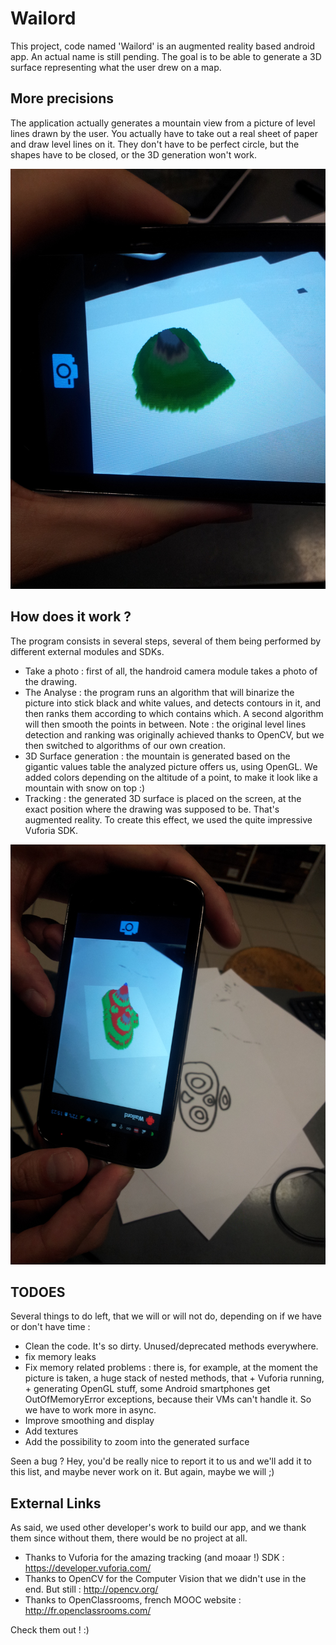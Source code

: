 Wailord
=======
This project, code named 'Wailord' is an augmented reality based android app. An actual name is still pending.
The goal is to be able to generate a 3D surface representing what the user drew on a map.

More precisions
-------
The application actually generates a mountain view from a picture of level lines drawn by the user. You actually have to take out a real sheet of paper and draw level lines on it. They don't have to be perfect circle, but the shapes have to be closed, or the 3D generation won't work.

![](https://raw.githubusercontent.com/LeonardA-L/Wailord/master/screens/unfinished2.jpg)

How does it work ?
-------
The program consists in several steps, several of them being performed by different external modules and SDKs.

- Take a photo : first of all, the handroid camera module takes a photo of the drawing.
- The Analyse : the program runs an algorithm that will binarize the picture into stick black and white values, and detects contours in it, and then ranks them according to which contains which. A second algorithm will then smooth the points in between. Note : the original level lines detection and ranking was originally achieved thanks to OpenCV, but we then switched to algorithms of our own creation.
- 3D Surface generation : the mountain is generated based on the gigantic values table the analyzed picture offers us, using OpenGL. We added colors depending on the altitude of a point, to make it look like a mountain with snow on top :)
- Tracking : the generated 3D surface is placed on the screen, at the exact position where the drawing was supposed to be. That's augmented reality. To create this effect, we used the quite impressive Vuforia SDK.

![](https://raw.githubusercontent.com/LeonardA-L/Wailord/master/screens/unfinished.jpg)

TODOES
-------
Several things to do left, that we will or will not do, depending on if we have or don't have time :
- Clean the code. It's so dirty. Unused/deprecated methods everywhere.
- fix memory leaks
- Fix memory related problems : there is, for example, at the moment the picture is taken, a huge stack of nested methods, that + Vuforia running, + generating OpenGL stuff, some Android smartphones get OutOfMemoryError exceptions, because their VMs can't handle it. So we have to work more in async.
- Improve smoothing and display
- Add textures
- Add the possibility to zoom into the generated surface

Seen a bug ? Hey, you'd be really nice to report it to us and we'll add it to this list, and maybe never work on it. But again, maybe we will ;)

External Links
-------
As said, we used other developer's work to build our app, and we thank them since without them, there would be no project at all.
- Thanks to Vuforia for the amazing tracking (and moaar !) SDK : https://developer.vuforia.com/
- Thanks to OpenCV for the Computer Vision that we didn't use in the end. But still : http://opencv.org/
- Thanks to OpenClassrooms, french MOOC website : http://fr.openclassrooms.com/

Check them out ! :)
